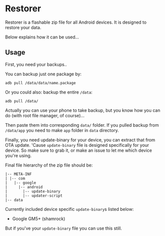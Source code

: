 # Restorer

Restorer is a flashable zip file for all Android devices. It is 
designed to restore your data.

Below explains how it can be used...

## Usage

First, you need your backups..

You can backup just one package by:

```
adb pull /data/data/name.package
```

Or you could also: backup the entire `/data`:

```
adb pull /data/
```

Actually you can use your phone to take backup, but you know
how you can do (with root file manager, of course)...

Then paste them into corresponding `data/` folder. If you
pulled backup from `/data/app` you need to make `app` folder
in `data` directory.

Finally, you need update-binary for your device, you can 
extract that from OTA update. 'Cause `update-binary` file is
designed specifically for your device. So make sure to grab it,
or make an issue to let me which device you're using.

Final file hierarchy of the zip file should be:

```text
|-- META-INF
| |-- com
|   |-- google
|     |-- android
|       |-- update-binary
|       |-- updater-script
|-- data
```

Currently included device specific `update-binary`s listed below:

* Google GM5+ (shamrock)

But if you've your `update-binary` file you can use this still.


